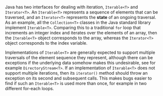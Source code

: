Java has two interfaces for dealing with iteration, `Iterable<T>` and `Iterator<T>`. An `Iterable<T>` represents a sequence of elements that can be traversed, and an `Iterator<T>` represents the **state** of an ongoing traversal. As an example, all the `Collection<T>` classes in the Java standard library implement `Iterable<T>`. Comparing this to a traditional `for` loop that increments an integer index and iterates over the elements of an array, then the `Iterable<T>` object corresponds to the array, whereas the `Iterator<T>` object corresponds to the index variable.

Implementations of `Iterable<T>` are generally expected to support multiple traversals of the element sequence they represent, although there can be exceptions if the underlying data somehow makes this undesirable, see for example `DirectoryStream<T>`. If an implementation of `Iterable<T>` does not support multiple iterations, then its `iterator()` method should throw an exception on its second and subsequent calls. This makes bugs easier to find if such an `Iterable<T>` is used more than once, for example in two different for-each loops.

